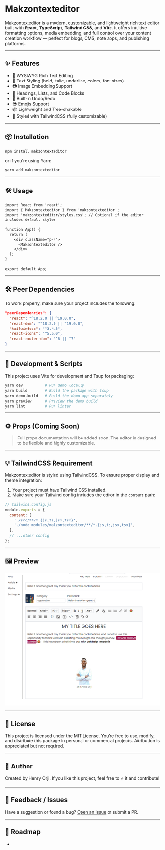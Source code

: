 # Makzontexteditor



Makzontexteditor is a modern, customizable, and lightweight rich text editor built with **React**, **TypeScript**, **Tailwind CSS**, and **Vite**. It offers intuitive formatting options, media embedding, and full control over your content creation workflow — perfect for blogs, CMS, note apps, and publishing platforms.

---

## ✨ Features

- 📝 WYSIWYG Rich Text Editing
- 🎨 Text Styling (bold, italic, underline, colors, font sizes)
- 📷 Image Embedding Support
- 🎯 Headings, Lists, and Code Blocks
- 💾 Built-in Undo/Redo
- 😎 Emojis Support
- 📦 Lightweight and Tree-shakable
- 💅 Styled with TailwindCSS (fully customizable)

---

## 📦 Installation

```bash
npm install makzontexteditor
```

or if you're using Yarn:

```bash
yarn add makzontexteditor
```

---

## 🛠 Usage

```tsx
import React from 'react';
import { Makzontexteditor } from 'makzontexteditor';
import 'makzontexteditor/styles.css'; // Optional if the editor includes default styles

function App() {
  return (
    <div className="p-4">
      <Makzontexteditor />
    </div>
  );
}

export default App;
```

---

## 🛠️ Peer Dependencies

To work properly, make sure your project includes the following:

```json
"peerDependencies": {
  "react": "^18.2.0 || ^19.0.0",
  "react-dom": "^18.2.0 || ^19.0.0",
  "tailwindcss": "^3.4.3",
  "react-icons": "^5.5.0",
  "react-router-dom": "^6 || ^7"
}
```

---

## 🧪 Development & Scripts

This project uses Vite for development and Tsup for packaging:

```bash
yarn dev          # Run demo locally
yarn build        # Build the package with tsup
yarn demo-build   # Build the demo app separately
yarn preview      # Preview the demo build
yarn lint         # Run linter

```

---

## ⚙️ Props (Coming Soon)

> Full props documentation will be added soon. The editor is designed to be flexible and highly customizable.

---

## 💡 TailwindCSS Requirement

Makzontexteditor is styled using TailwindCSS. To ensure proper display and theme integration:

1. Your project must have Tailwind CSS installed.
2. Make sure your Tailwind config includes the editor in the `content` path:

```js
// tailwind.config.js
module.exports = {
  content: [
    './src/**/*.{js,ts,jsx,tsx}',
    './node_modules/makzontexteditor/**/*.{js,ts,jsx,tsx}',
  ],
  // ...other config
};
```

---

## 🖼 Preview

![Editor Preview](./mytexteeditor.png)

---

## 📜 License

This project is licensed under the MIT License.
You're free to use, modify, and distribute this package in personal or commercial projects. Attribution is appreciated but not required.

---

## 🙌 Author

Created by Henry Orji. If you like this project, feel free to ⭐ it and contribute!

---

## 📮 Feedback / Issues

Have a suggestion or found a bug? [Open an issue](https://github.com/henrygad/makzontexteditor.git) or submit a PR.

---

## 🔮 Roadmap

-

